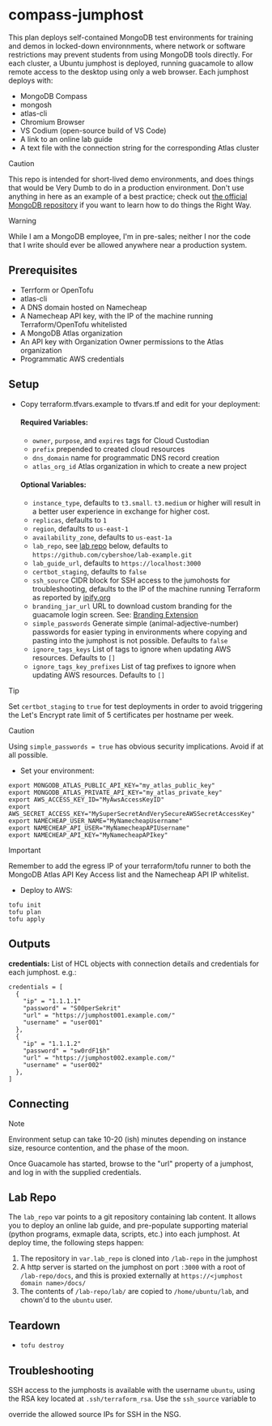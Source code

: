compass-jumphost
================

This plan deploys self-contained MongoDB test environments for training and
demos in locked-down environnments, where network or software restrictions may
prevent students from using MongoDB tools directly. For each cluster, a Ubuntu
jumphost is deployed, running guacamole to allow remote access to the desktop
using only a web browser. Each jumphost deploys with:

- MongoDB Compass
- mongosh
- atlas-cli
- Chromium Browser
- VS Codium (open-source build of VS Code)
- A link to an online lab guide
- A text file with the connection string for the corresponding Atlas cluster

> [!CAUTION]
> This repo is intended for short-lived demo environments, and does things
> that would be Very Dumb to do in a production environment. Don't use 
> anything in here as an example of a best practice; check out 
> [the official MongoDB repository](https://github.com/mongodb/terraform-provider-mongodbatlas/tree/master/examples) 
> if you want to learn how to do things the Right Way.

> [!WARNING]
> While I am a MongoDB employee, I'm in pre-sales; neither I nor the code that
> I write should ever be allowed anywhere near a production system.

Prerequisites
-------------

- Terrform or OpenTofu
- atlas-cli
- A DNS domain hosted on Namecheap
- A Namecheap API key, with the IP of the machine running Terraform/OpenTofu whitelisted
- A MongoDB Atlas organization
- An API key with Organization Owner permissions to the Atlas organization
- Programmatic AWS credentials

Setup
-----

- Copy terraform.tfvars.example to tfvars.tf and edit for your deployment:
  #### Required Variables:
  - `owner`, `purpose`, and `expires` tags for Cloud Custodian
  - `prefix` prepended to created cloud resources
  - `dns_domain` name for programmatic DNS record creation
  - `atlas_org_id` Atlas organization in which to create a new project
  #### Optional Variables:
  - `instance_type`, defaults to `t3.small`. `t3.medium` or higher will
    result in a better user experience in exchange for higher cost.
  - `replicas`, defaults to `1`
  - `region`, defaults to `us-east-1`
  - `availability_zone`, defaults to `us-east-1a`
  - `lab_repo`, see [lab repo](#lab-repo) below, defaults to `https://github.com/cybershoe/lab-example.git`
  - `lab_guide_url`, defaults to `https://localhost:3000`
  - `certbot_staging`, defaults to `false`
  - `ssh_source` CIDR block for SSH access to the jumohosts for
  troubleshooting, defaults to the IP of the machine running Terraform as
  reported by [ipify.org](https://www.ipify.org/)
  - `branding_jar_url` URL to download custom branding for the guacamole login
  screen. See: [Branding Extension](https://github.com/Zer0CoolX/guacamole-customize-loginscreen-extension)
  - `simple_passwords` Generate simple (animal-adjective-number) passwords for
  easier typing in environments where copying and pasting into the jumphost is
  not possible. Defaults to `false`
  - `ignore_tags_keys` List of tags to ignore when updating AWS resources. Defaults to `[]`
  - `ignore_tags_key_prefixes` List of tag prefixes to ignore when updating AWS resources. Defaults to `[]`

> [!TIP]
> Set `certbot_staging` to `true` for test deployments in order to avoid
> triggering the Let's Encrypt rate limit of 5 certificates per hostname 
> per week.

> [!CAUTION]
> Using `simple_passwords = true` has obvious security implications. Avoid
> if at all possible.

- Set your environment:
```
export MONGODB_ATLAS_PUBLIC_API_KEY="my_atlas_public_key"
export MONGODB_ATLAS_PRIVATE_API_KEY="my_atlas_private_key"
export AWS_ACCESS_KEY_ID="MyAwsAccessKeyID"
export AWS_SECRET_ACCESS_KEY="MySuperSecretAndVerySecureAWSSecretAccessKey"
export NAMECHEAP_USER_NAME="MyNamecheapUsername"
export NAMECHEAP_API_USER="MyNamecheapAPIUsername"
export NAMECHEAP_API_KEY="MyNamecheapAPIkey"

```

> [!IMPORTANT]
> Remember to add the egress IP of your terraform/tofu runner to both the 
> MongoDB Atlas API Key Access list and the Namecheap API IP whitelist.

- Deploy to AWS:
```
tofu init
tofu plan
tofu apply
```

Outputs
-------

**credentials:** List of HCL objects with connection details and credentials for each jumphost. e.g.:
```
credentials = [
  {
    "ip" = "1.1.1.1"
    "password" = "S00perSekrit"
    "url" = "https://jumphost001.example.com/"
    "username" = "user001"
  },
  {
    "ip" = "1.1.1.2"
    "password" = "sw0rdF1$h"
    "url" = "https://jumphost002.example.com/"
    "username" = "user002"
  },
]
```

Connecting
----------
> [!NOTE]
> Environment setup can take 10-20 (ish) minutes depending on instance size,
> resource contention, and the phase of the moon. 

Once Guacamole has started, browse to the "url" property of a jumphost, and log in with the supplied credentials.

Lab Repo
--------

The `lab_repo` var points to a git repository containing lab content. It allows you to deploy an online lab guide,
and pre-populate supporting material (python programs, exmaple data, scripts, etc.) into each jumphost. At deploy time, the following steps happen:

1. The repository in `var.lab_repo` is cloned into `/lab-repo` in the jumphost
2. A http server is started on the jumphost on port `:3000` with a root of `/lab-repo/docs`, and this is proxied externally at `https://<jumphost domain name>/docs/`
3. The contents of `/lab-repo/lab/` are copied to `/home/ubuntu/lab`, and chown'd to the `ubuntu` user.

Teardown
--------
- `tofu destroy`

Troubleshooting
---------------

SSH access to the jumphosts is available with the username `ubuntu`, using the
RSA key located at `.ssh/terraform_rsa`. Use the `ssh_source` variable to

override the allowed source IPs for SSH in the NSG.
